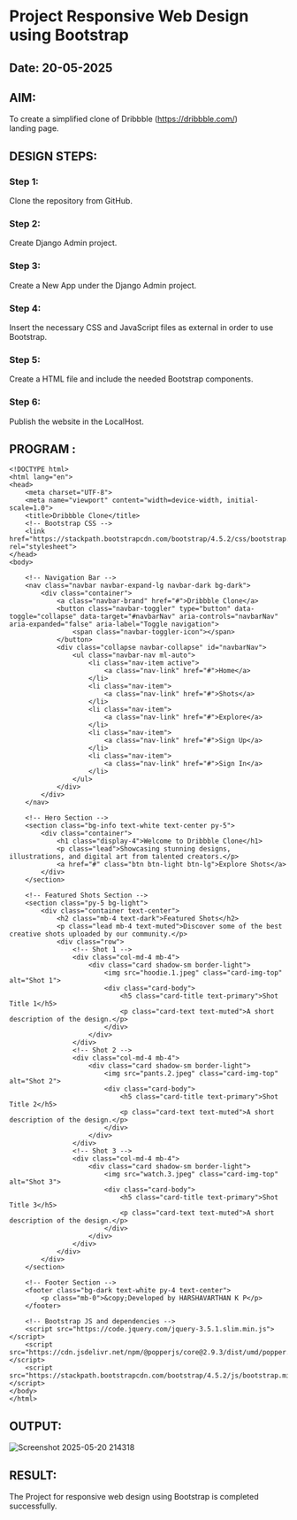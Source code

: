 # Project Responsive Web Design using Bootstrap
## Date: 20-05-2025

## AIM:
To create a simplified clone of Dribbble (https://dribbble.com/) landing page.


## DESIGN STEPS:

### Step 1:
Clone the repository from GitHub.

### Step 2:
Create Django Admin project.

### Step 3:
Create a New App under the Django Admin project.

### Step 4:
Insert the necessary CSS and JavaScript files as external in order to use Bootstrap.

### Step 5:
Create a HTML file and include the needed Bootstrap components.

### Step 6:
Publish the website in the LocalHost.

## PROGRAM :
```
<!DOCTYPE html>
<html lang="en">
<head>
    <meta charset="UTF-8">
    <meta name="viewport" content="width=device-width, initial-scale=1.0">
    <title>Dribbble Clone</title>
    <!-- Bootstrap CSS -->
    <link href="https://stackpath.bootstrapcdn.com/bootstrap/4.5.2/css/bootstrap.min.css" rel="stylesheet">
</head>
<body>

    <!-- Navigation Bar -->
    <nav class="navbar navbar-expand-lg navbar-dark bg-dark">
        <div class="container">
            <a class="navbar-brand" href="#">Dribbble Clone</a>
            <button class="navbar-toggler" type="button" data-toggle="collapse" data-target="#navbarNav" aria-controls="navbarNav" aria-expanded="false" aria-label="Toggle navigation">
                <span class="navbar-toggler-icon"></span>
            </button>
            <div class="collapse navbar-collapse" id="navbarNav">
                <ul class="navbar-nav ml-auto">
                    <li class="nav-item active">
                        <a class="nav-link" href="#">Home</a>
                    </li>
                    <li class="nav-item">
                        <a class="nav-link" href="#">Shots</a>
                    </li>
                    <li class="nav-item">
                        <a class="nav-link" href="#">Explore</a>
                    </li>
                    <li class="nav-item">
                        <a class="nav-link" href="#">Sign Up</a>
                    </li>
                    <li class="nav-item">
                        <a class="nav-link" href="#">Sign In</a>
                    </li>
                </ul>
            </div>
        </div>
    </nav>

    <!-- Hero Section -->
    <section class="bg-info text-white text-center py-5">
        <div class="container">
            <h1 class="display-4">Welcome to Dribbble Clone</h1>
            <p class="lead">Showcasing stunning designs, illustrations, and digital art from talented creators.</p>
            <a href="#" class="btn btn-light btn-lg">Explore Shots</a>
        </div>
    </section>

    <!-- Featured Shots Section -->
    <section class="py-5 bg-light">
        <div class="container text-center">
            <h2 class="mb-4 text-dark">Featured Shots</h2>
            <p class="lead mb-4 text-muted">Discover some of the best creative shots uploaded by our community.</p>
            <div class="row">
                <!-- Shot 1 -->
                <div class="col-md-4 mb-4">
                    <div class="card shadow-sm border-light">
                        <img src="hoodie.1.jpeg" class="card-img-top" alt="Shot 1">
                        <div class="card-body">
                            <h5 class="card-title text-primary">Shot Title 1</h5>
                            <p class="card-text text-muted">A short description of the design.</p>
                        </div>
                    </div>
                </div>
                <!-- Shot 2 -->
                <div class="col-md-4 mb-4">
                    <div class="card shadow-sm border-light">
                        <img src="pants.2.jpeg" class="card-img-top" alt="Shot 2">
                        <div class="card-body">
                            <h5 class="card-title text-primary">Shot Title 2</h5>
                            <p class="card-text text-muted">A short description of the design.</p>
                        </div>
                    </div>
                </div>
                <!-- Shot 3 -->
                <div class="col-md-4 mb-4">
                    <div class="card shadow-sm border-light">
                        <img src="watch.3.jpeg" class="card-img-top" alt="Shot 3">
                        <div class="card-body">
                            <h5 class="card-title text-primary">Shot Title 3</h5>
                            <p class="card-text text-muted">A short description of the design.</p>
                        </div>
                    </div>
                </div>
            </div>
        </div>
    </section>

    <!-- Footer Section -->
    <footer class="bg-dark text-white py-4 text-center">
        <p class="mb-0">&copy;Developed by HARSHAVARTHAN K P</p>
    </footer>

    <!-- Bootstrap JS and dependencies -->
    <script src="https://code.jquery.com/jquery-3.5.1.slim.min.js"></script>
    <script src="https://cdn.jsdelivr.net/npm/@popperjs/core@2.9.3/dist/umd/popper.min.js"></script>
    <script src="https://stackpath.bootstrapcdn.com/bootstrap/4.5.2/js/bootstrap.min.js"></script>
</body>
</html>

```

## OUTPUT:

![Screenshot 2025-05-20 214318](https://github.com/user-attachments/assets/f452a646-e232-49d7-8104-062c263d0344)


## RESULT:
The Project for responsive web design using Bootstrap is completed successfully.

